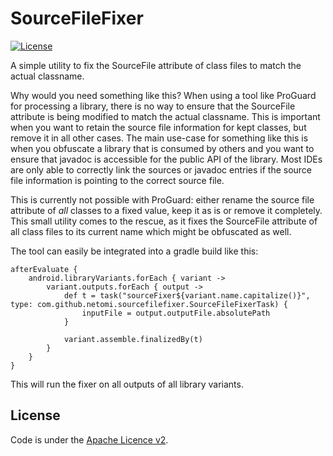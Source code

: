 # SourceFileFixer

[![License](http://img.shields.io/:license-apache-blue.svg)](http://www.apache.org/licenses/LICENSE-2.0.html)

A simple utility to fix the SourceFile attribute of class files to match the actual classname.

Why would you need something like this? When using a tool like ProGuard for processing a library, there is no
way to ensure that the SourceFile attribute is being modified to match the actual classname. This is important
when you want to retain the source file information for kept classes, but remove it in all other cases. The main
use-case for something like this is when you obfuscate a library that is consumed by others and you want to ensure
that javadoc is accessible for the public API of the library. Most IDEs are only able to correctly link the sources
or javadoc entries if the source file information is pointing to the correct source file.

This is currently not possible with ProGuard: either rename the source file attribute of *all* classes to a fixed
value, keep it as is or remove it completely. This small utility comes to the rescue, as it fixes the SourceFile
attribute of all class files to its current name which might be obfuscated as well.

The tool can easily be integrated into a gradle build like this:

```shell script
afterEvaluate {
    android.libraryVariants.forEach { variant ->
        variant.outputs.forEach { output ->
            def t = task("sourceFixer${variant.name.capitalize()}", type: com.github.netomi.sourcefilefixer.SourceFileFixerTask) {
                inputFile = output.outputFile.absolutePath
            }

            variant.assemble.finalizedBy(t)
        }
    }
}
```

This will run the fixer on all outputs of all library variants.

License
-------
Code is under the [Apache Licence v2](https://www.apache.org/licenses/LICENSE-2.0.txt).
